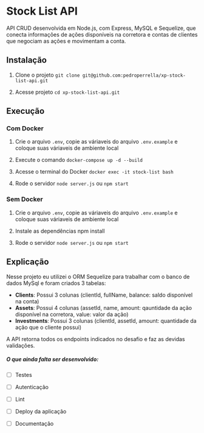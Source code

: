 # Stock List API

API CRUD desenvolvida em Node.js, com Express, MySQL e Sequelize, que conecta informações de ações disponíveis na corretora e contas de clientes que negociam as ações e movimentam a conta.

## Instalação

1. Clone o projeto
  `git clone git@github.com:pedroperrella/xp-stock-list-api.git`
  
2. Acesse projeto
  `cd xp-stock-list-api.git`
  
## Execução
### Com Docker
1. Crie o arquivo `.env`, copie as váriaveis do arquivo `.env.example` e coloque suas váriaveis de ambiente local

2. Execute o comando `docker-compose up -d --build` 
  
3. Acesse o terminal do Docker
  `docker exec -it stock-list bash`
  
4. Rode o servidor
`node server.js` ou `npm start` 
### Sem Docker
1. Crie o arquivo `.env`, copie as váriaveis do arquivo `.env.example` e coloque suas váriaveis de ambiente local
 
2. Instale as dependências
  npm install
 
3. Rode o servidor
  `node server.js` ou `npm start`
  
 ## Explicação
 Nesse projeto eu utilizei o ORM Sequelize para trabalhar com o banco de dados MySql e foram criados 3 tabelas:
  * **Clients**: Possui 3 colunas (clientId, fullName, balance: saldo disponível na conta)
  * **Assets**: Possui 4 colunas (assetId, name, amount: qauntidade da ação disponível na corretora, value: valor da ação)
  * **Investments**: Possui 3 colunas (clientId, assetId, amount: quantidade da ação que o cliente possui)
  
A API retorna todos os endpoints indicados no desafio e faz as devidas validações.


##### O que ainda falta ser desenvolvido:
- [ ] Testes
- [ ] Autenticação
- [ ] Lint
- [ ] Deploy da aplicação
- [ ] Documentação

